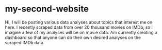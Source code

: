 # my-second-website
Hi, I will be posting various data analyses about topics that interest me on here. I recently scraped data from over 20 thousand movies on IMDb, so I imagine a few of my analyses will be on movie data. Am currently creating a dashboard so that anyone can do their own desired analyses on the scraped IMDb data.
